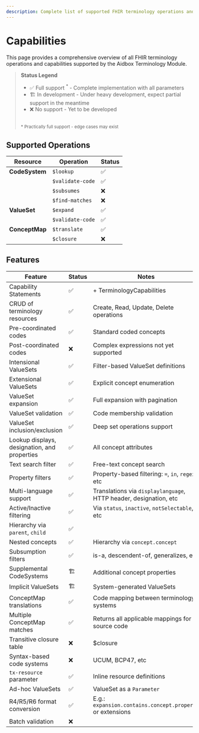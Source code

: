 ```yaml
---
description: Complete list of supported FHIR terminology operations and capabilities in Aidbox Terminology Module
---
```


# Capabilities

This page provides a comprehensive overview of all FHIR terminology operations and capabilities supported by the Aidbox Terminology Module.

> **Status Legend**
> - ✅ Full support <sup>\*</sup> - Complete implementation with all parameters
> - 🏗️ In development - Under heavy development, expect partial support in the meantime
> - ❌ No support - Yet to be developed
> 
> <br />
> <small>* Practically full support - edge cases may exist</small>

## Supported Operations

| Resource | Operation | Status |
|----------|-----------|--------|
| **CodeSystem** | `$lookup` | ✅ |
|                | `$validate-code` | ✅ |
|                | `$subsumes` | ❌ |
|                | `$find-matches` | ❌ |
| **ValueSet** | `$expand` | ✅ |
|              | `$validate-code` | ✅ |
| **ConceptMap** | `$translate` | ✅ |
|                | `$closure` | ❌ |

## Features

| Feature | Status | Notes |
|---------|--------|-------|
| Capability Statements | ✅ | + TerminologyCapabilities |
| CRUD of terminology resources | ✅ | Create, Read, Update, Delete operations |
| Pre-coordinated codes | ✅ | Standard coded concepts |
| Post-coordinated codes | ❌ | Complex expressions not yet supported |
| Intensional ValueSets | ✅ | Filter-based ValueSet definitions |
| Extensional ValueSets | ✅ | Explicit concept enumeration |
| ValueSet expansion | ✅ | Full expansion with pagination |
| ValueSet validation | ✅ | Code membership validation |
| ValueSet inclusion/exclusion | ✅ | Deep set operations support |
| Lookup displays, designation, and properties | ✅ | All concept attributes |
| Text search filter | ✅ | Free-text concept search |
| Property filters | ✅ | Property-based filtering: `=`, `in`, `regex`, etc |
| Multi-language support | ✅ | Translations via `displaylanguage`, HTTP header, designation, etc |
| Active/Inactive filtering | ✅ | Via `status`, `inactive`, `notSelectable`, etc |
| Hierarchy via `parent`, `child` | ✅ |  |
| Nested concepts | ✅ | Hierarchy via `concept.concept` |
| Subsumption filters | ✅ | is-a, descendent-of, generalizes, etc |
| Supplemental CodeSystems | 🏗️ | Additional concept properties |
| Implicit ValueSets | 🏗️ | System-generated ValueSets |
| ConceptMap translations | ✅ | Code mapping between terminology systems |
| Multiple ConceptMap matches | ✅ | Returns all applicable mappings for source code |
| Transitive closure table | ❌ | $closure |
| Syntax-based code systems | ❌ | UCUM, BCP47, etc |
| `tx-resource` parameter | ✅ | Inline resource definitions |
| Ad-hoc ValueSets | ✅ | ValueSet as a `Parameter` |
| R4/R5/R6 format conversion | ✅ | E.g.: `expansion.contains.concept.property` or extensions |
| Batch validation | ❌ | |

